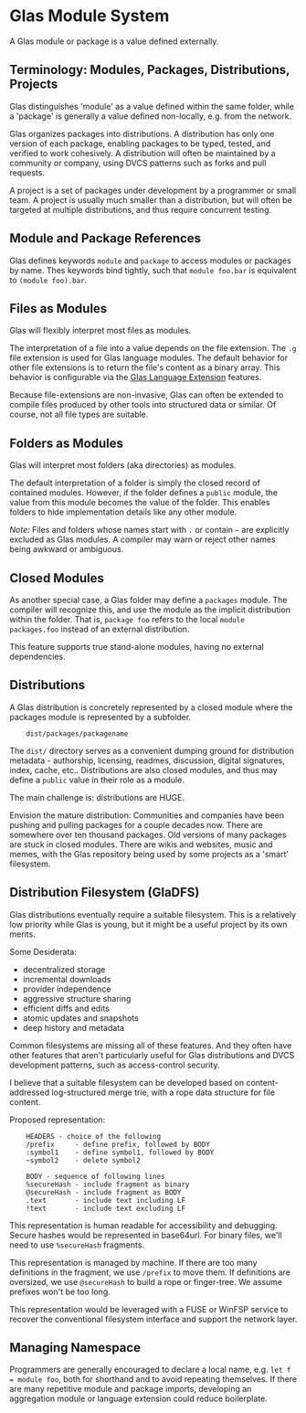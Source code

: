 # Glas Module System

A Glas module or package is a value defined externally.

## Terminology: Modules, Packages, Distributions, Projects

Glas distinguishes 'module' as a value defined within the same folder, while a 'package' is generally a value defined non-locally, e.g. from the network. 

Glas organizes packages into distributions. A distribution has only one version of each package, enabling packages to be typed, tested, and verified to work cohesively. A distribution will often be maintained by a community or company, using DVCS patterns such as forks and pull requests.

A project is a set of packages under development by a programmer or small team. A project is usually much smaller than a distribution, but will often be targeted at multiple distributions, and thus require concurrent testing.

## Module and Package References

Glas defines keywords `module` and `package` to access modules or packages by name. Thes keywords bind tightly, such that `module foo.bar` is equivalent to `(module foo).bar`. 

## Files as Modules

Glas will flexibly interpret most files as modules.

The interpretation of a file into a value depends on the file extension. The `.g` file extension is used for Glas language modules. The default behavior for other file extensions is to return the file's content as a binary array. This behavior is configurable via the [Glas Language Extension](GlasLangExt.md) features. 

Because file-extensions are non-invasive, Glas can often be extended to compile files produced by other tools into structured data or similar. Of course, not all file types are suitable.

## Folders as Modules

Glas will interpret most folders (aka directories) as modules.

The default interpretation of a folder is simply the closed record of contained modules. However, if the folder defines a `public` module, the value from this module becomes the value of the folder. This enables folders to hide implementation details like any other module.

*Note:* Files and folders whose names start with `.` or contain `~` are explicitly excluded as Glas modules. A compiler may warn or reject other names being awkward or ambiguous.

## Closed Modules

As another special case, a Glas folder may define a `packages` module. The compiler will recognize this, and use the module as the implicit distribution within the folder. That is, `package foo` refers to the local `module packages.foo` instead of an external distribution. 

This feature supports true stand-alone modules, having no external dependencies.

## Distributions

A Glas distribution is concretely represented by a closed module where the packages module is represented by a subfolder.

        dist/packages/packagename

The `dist/` directory serves as a convenient dumping ground for distribution metadata - authorship, licensing, readmes, discussion, digital signatures, index, cache, etc.. Distributions are also closed modules, and thus may define a `public` value in their role as a module.

The main challenge is: distributions are HUGE.

Envision the mature distribution: Communities and companies have been pushing and pulling packages for a couple decades now. There are somewhere over ten thousand packages. Old versions of many packages are stuck in closed modules. There are wikis and websites, music and memes, with the Glas repository being used by some projects as a 'smart' filesystem.

## Distribution Filesystem (GlaDFS)

Glas distributions eventually require a suitable filesystem. This is a relatively low priority while Glas is young, but it might be a useful project by its own merits.

Some Desiderata:

* decentralized storage
* incremental downloads
* provider independence
* aggressive structure sharing
* efficient diffs and edits
* atomic updates and snapshots
* deep history and metadata

Common filesystems are missing all of these features. And they often have other features that aren't particularly useful for Glas distributions and DVCS development patterns, such as access-control security.

I believe that a suitable filesystem can be developed based on content-addressed log-structured merge trie, with a rope data structure for file content.

Proposed representation:

        HEADERS - choice of the following
        /prefix     - define prefix, followed by BODY
        :symbol1    - define symbol1, followed by BODY
        ~symbol2    - delete symbol2

        BODY - sequence of following lines
        %secureHash - include fragment as binary
        @secureHash - include fragment as BODY
        .text       - include text including LF
        !text       - include text excluding LF

This representation is human readable for accessibility and debugging. Secure hashes would be represented in base64url. For binary files, we'll need to use `%secureHash` fragments. 

This representation is managed by machine. If there are too many definitions in the fragment, we use `/prefix` to move them. If definitions are oversized, we use `@secureHash` to build a rope or finger-tree. We assume prefixes won't be too long.

This representation would be leveraged with a FUSE or WinFSP service to recover the conventional filesystem interface and support the network layer.

## Managing Namespace

Programmers are generally encouraged to declare a local name, e.g. `let f = module foo`, both for shorthand and to avoid repeating themselves. If there are many repetitive module and package imports, developing an aggregation module or language extension could reduce boilerplate.


